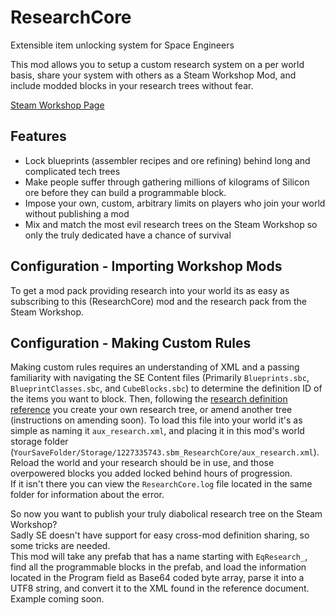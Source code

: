 # ResearchCore
Extensible item unlocking system for Space Engineers

This mod allows you to setup a custom research system on a per world basis, share your system with others as a Steam Workshop Mod, 
and include modded blocks in your research trees without fear.

[Steam Workshop Page](https://steamcommunity.com/sharedfiles/filedetails/?id=1227335743)

## Features
- Lock blueprints (assembler recipes and ore refining) behind long and complicated tech trees
- Make people suffer through gathering millions of kilograms of Silicon ore before they can build a programmable block.
- Impose your own, custom, arbitrary limits on players who join your world without publishing a mod
- Mix and match the most evil research trees on the Steam Workshop so only the truly dedicated have a chance of survival

## Configuration - Importing Workshop Mods
To get a mod pack providing research into your world its as easy as subscribing to this (ResearchCore) mod and the research pack from 
the Steam Workshop.

## Configuration - Making Custom Rules
Making custom rules requires an understanding of XML and a passing familiarity with navigating the SE Content files 
(Primarily `Blueprints.sbc`, `BlueprintClasses.sbc`, and `CubeBlocks.sbc`) to determine the definition ID of the items you want to block.
Then, following the [research definition reference](https://github.com/Equinox-/ResearchCore/blob/master/examples/reference.xml) 
you create your own research tree, or amend another tree (instructions on amending soon).
To load this file into your world it's as simple as naming it `aux_research.xml`, and placing it in this mod's world storage folder 
(`YourSaveFolder/Storage/1227335743.sbm_ResearchCore/aux_research.xml`).
Reload the world and your research should be in use, and those overpowered blocks you added locked behind hours of progression.  
If it isn't there you can view the `ResearchCore.log` file located in the same folder for information about the error.

So now you want to publish your truly diabolical research tree on the Steam Workshop?  
Sadly SE doesn't have support for easy cross-mod definition sharing, so some tricks are needed.  
This mod will take any prefab that has a name starting with `EqResearch_`, find all the programmable blocks in the prefab, 
and load the information located in the Program field as Base64 coded byte array, parse it into a UTF8 string, and convert
it to the XML found in the reference document.  Example coming soon.
